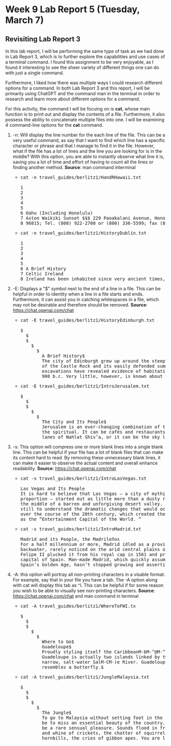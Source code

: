 # Week 9 Lab Report 5 (Tuesday, March 7)

## Revisiting Lab Report 3

In this lab report, I will be performing the same type of task as we had done in Lab Report 3, which is to further explore the capabilities and use cases of a terminal command. I found this assignment to be very enjoyable, as I found it interesting to see the sheer variety of different things one can do with just a single command. 

Furthermore, I liked how there was multiple ways I could research different options for a command. In both Lab Report 3 and this report, I will be primarily using ChatGPT and the command man in the terminal in order to research and learn more about different options for a command.

For this activity, the command I will be focuing on is **cat**, whose main function is to print out and display the contents of a file. Furthermore, it also possess the ability to concatenate multiple files into one. I will be examining 4 command-line options for the **cat** command.

1. -n: Will display the line number for the each line of the file. This can be a very useful command, as say that I want to find which line has a specific character or phrase and that I manage to find it in the file. However, what if the file has a lot of lines and the line you are looking for is in the middle? With this option, you are able to instantly observe what line it is, saving you a lot of time and effort of having to count all the lines or finding another method. **Source**: man command interminal

    * <pre>
      cat -n travel_guides/berlitz1/HandRHawaii.txt
      
      1
      2
      3
      4
      5
      6 Oahu (Including Honolulu)
      7 Aston Waikiki Sunset $$$ 229 Paoakalani Avenue, Honolulu, HI
      8 96815; Tel. (808) 922-2700 or (800) 336-5599; fax (808) 922-8785;
      </pre>

    * <pre>
      cat -n travel_guides/berlitz1/HistoryDublin.txt
      
      1
      2
      3
      4
      5
      6 A Brief History
      7 Celtic Ireland
      8 Ireland has been inhabited since very ancient times, but
      </pre>
      
2. -E: Displays a "$" symbol next to the end of a line in a file. This can be helpful in order to identity when a line in a file starts and ends. Furthermore, it can assist you in catching whitespaces in a file, which may not be desirable and therefore should be removed. **Source**: https://chat.openai.com/chat

    * <pre>
      cat -E travel_guides/berlitz1/HistoryEdinburgh.txt
      
      $
        $
        $
          $
            $
              A Brief History$
              The city of Edinburgh grew up around the steep, ragged cliff$
              of the Castle Rock and its easily defended summit. Archaeological$
              excavations have revealed evidence of habitation here as long ago as$
              900 b.c. Very little, however, is known about the Rock and its$
      </pre>
      
      

    * <pre>
      cat -E travel_guides/berlitz1/IntroJerusalem.txt
      
      $
        $
        $
          $
            $
              The City and Its People$
              Jerusalem is an ever-changing combination of the earthly and$
              the spiritual. It can be cafés and restaurants set in the 19th-century$
              lanes of Nahlat Shiv’a, or it can be the sky lit with an ethereal$
      </pre>
     
3. -s: This option will compress one or more blank lines into a single blank line. This can be helpful if your file has a lot of blank files that can make its content hard to read. By removing these unnecessary blank lines, it can make it easier to observe the actual content and overall enhance readability. **Source**: https://chat.openai.com/chat

    * <pre>
      cat -s travel_guides/berlitz1/IntroLasVegas.txt 
      
      Las Vegas and Its People
      It is hard to believe that Las Vegas — a city of mythic
      proportion — started out as little more than a dusty railroad stop in
      the middle of a barren and unforgiving desert valley. It is harder
      still to understand the dramatic changes that would occur in the valley
      over the course of the 20th century, which created the city known today
      as the “Entertainment Capital of the World. ”
      </pre>


    * <pre>
      cat -s travel_guides/berlitz1/IntroMadrid.txt 
      
      Madrid and its People, the Madrileños
      For a half millennium or more, Madrid idled as a provincial
      backwater, rarely noticed on the arid central plains of Castile, until
      Felipe II plucked it from his royal cap in 1561 and proclaimed it the
      capital of Spain. Man-made Madrid, which quickly assumed the reigns of
      Spain’s Golden Age, hasn’t stopped growing and asserting itself since.
      </pre>
     
 4. -A: this option will portray all non-printing characters in a visable format. For example, say that in your file you have a tab. The -A option along with cat will display this tab as ^I. This can be helpful if for some reason you wish to be able to visually see non-printing characters. **Source**: https://chat.openai.com/chat and man command in terminal

    * <pre>
      cat -A travel_guides/berlitz1/WhereToFWI.tx
      
      $
        $
        $
          $
            $
              Where to Go$
              Guadeloupe$
              Proudly styling itself the CaribbeanM-bM-^@M-^Ys M-bM-^@M-^\emerald isle,M-bM-^@M-^]$
              Guadeloupe is actually two islands linked by two drawbridges across the$
              narrow, salt-water SalM-CM-)e River. Guadeloupe, from the air or on a map,$
              resembles a butterfly.$
      </pre>
      
    * <pre>
      cat -A travel_guides/berlitz1/JungleMalaysia.txt

      $
        $
        $
          $
            $
              The Jungle$
              To go to Malaysia without setting foot in the jungle would$
              be to miss an essential beauty of the country. A walk in the jungle can$
              be a rare sensual pleasure. Sounds flood in from all sides: the buzz$
              and whine of crickets, the chatter of squirrels, the poop-poop-poop of$
              hornbills, the cries of gibbon apes. You are likely to see everything$
      </pre>
